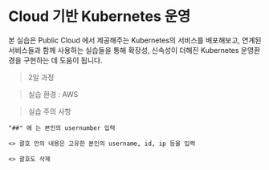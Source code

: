 # Cloud 기반 Kubernetes 운영

본 실습은 Public Cloud 에서 제공해주는 Kubernetes의 서비스를 배포해보고, 연계된 서비스들과 함께 사용하는 실습들을 통해 확장성, 신속성이 더해진 Kubernetes 운영환경을 구현하는 데 도움이 됩니다.

> 2일 과정

> 실습 환경 : AWS

> 실습 주의 사항
```
"##" 에 는 본인의 usernumber 입력

<> 괄호 안의 내용은 고유한 본인의 username, id, ip 등을 입력

<> 괄호도 삭제
```